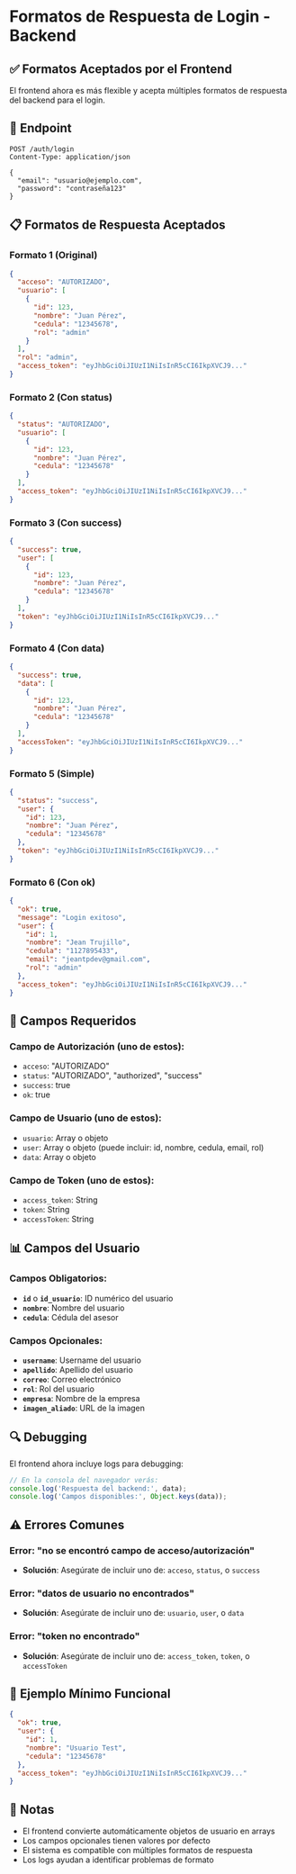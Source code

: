 # Formatos de Respuesta de Login - Backend

## ✅ **Formatos Aceptados por el Frontend**

El frontend ahora es más flexible y acepta múltiples formatos de respuesta del backend para el login.

## 🔑 **Endpoint**
```
POST /auth/login
Content-Type: application/json

{
  "email": "usuario@ejemplo.com",
  "password": "contraseña123"
}
```

## 📋 **Formatos de Respuesta Aceptados**

### **Formato 1 (Original)**
```json
{
  "acceso": "AUTORIZADO",
  "usuario": [
    {
      "id": 123,
      "nombre": "Juan Pérez",
      "cedula": "12345678",
      "rol": "admin"
    }
  ],
  "rol": "admin",
  "access_token": "eyJhbGciOiJIUzI1NiIsInR5cCI6IkpXVCJ9..."
}
```

### **Formato 2 (Con status)**
```json
{
  "status": "AUTORIZADO",
  "usuario": [
    {
      "id": 123,
      "nombre": "Juan Pérez",
      "cedula": "12345678"
    }
  ],
  "access_token": "eyJhbGciOiJIUzI1NiIsInR5cCI6IkpXVCJ9..."
}
```

### **Formato 3 (Con success)**
```json
{
  "success": true,
  "user": [
    {
      "id": 123,
      "nombre": "Juan Pérez",
      "cedula": "12345678"
    }
  ],
  "token": "eyJhbGciOiJIUzI1NiIsInR5cCI6IkpXVCJ9..."
}
```

### **Formato 4 (Con data)**
```json
{
  "success": true,
  "data": [
    {
      "id": 123,
      "nombre": "Juan Pérez",
      "cedula": "12345678"
    }
  ],
  "accessToken": "eyJhbGciOiJIUzI1NiIsInR5cCI6IkpXVCJ9..."
}
```

### **Formato 5 (Simple)**
```json
{
  "status": "success",
  "user": {
    "id": 123,
    "nombre": "Juan Pérez",
    "cedula": "12345678"
  },
  "token": "eyJhbGciOiJIUzI1NiIsInR5cCI6IkpXVCJ9..."
}
```

### **Formato 6 (Con ok)**
```json
{
  "ok": true,
  "message": "Login exitoso",
  "user": {
    "id": 1,
    "nombre": "Jean Trujillo",
    "cedula": "1127895433",
    "email": "jeantpdev@gmail.com",
    "rol": "admin"
  },
  "access_token": "eyJhbGciOiJIUzI1NiIsInR5cCI6IkpXVCJ9..."
}
```

## 🎯 **Campos Requeridos**

### **Campo de Autorización (uno de estos):**
- `acceso`: "AUTORIZADO"
- `status`: "AUTORIZADO", "authorized", "success"
- `success`: true
- `ok`: true

### **Campo de Usuario (uno de estos):**
- `usuario`: Array o objeto
- `user`: Array o objeto (puede incluir: id, nombre, cedula, email, rol)
- `data`: Array o objeto

### **Campo de Token (uno de estos):**
- `access_token`: String
- `token`: String
- `accessToken`: String

## 📊 **Campos del Usuario**

### **Campos Obligatorios:**
- **`id`** o **`id_usuario`**: ID numérico del usuario
- **`nombre`**: Nombre del usuario
- **`cedula`**: Cédula del asesor

### **Campos Opcionales:**
- **`username`**: Username del usuario
- **`apellido`**: Apellido del usuario
- **`correo`**: Correo electrónico
- **`rol`**: Rol del usuario
- **`empresa`**: Nombre de la empresa
- **`imagen_aliado`**: URL de la imagen

## 🔍 **Debugging**

El frontend ahora incluye logs para debugging:

```javascript
// En la consola del navegador verás:
console.log('Respuesta del backend:', data);
console.log('Campos disponibles:', Object.keys(data));
```

## ⚠️ **Errores Comunes**

### **Error: "no se encontró campo de acceso/autorización"**
- **Solución**: Asegúrate de incluir uno de: `acceso`, `status`, o `success`

### **Error: "datos de usuario no encontrados"**
- **Solución**: Asegúrate de incluir uno de: `usuario`, `user`, o `data`

### **Error: "token no encontrado"**
- **Solución**: Asegúrate de incluir uno de: `access_token`, `token`, o `accessToken`

## 🎯 **Ejemplo Mínimo Funcional**

```json
{
  "ok": true,
  "user": {
    "id": 1,
    "nombre": "Usuario Test",
    "cedula": "12345678"
  },
  "access_token": "eyJhbGciOiJIUzI1NiIsInR5cCI6IkpXVCJ9..."
}
```

## 📝 **Notas**

- El frontend convierte automáticamente objetos de usuario en arrays
- Los campos opcionales tienen valores por defecto
- El sistema es compatible con múltiples formatos de respuesta
- Los logs ayudan a identificar problemas de formato
